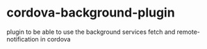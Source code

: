 cordova-background-plugin
=========================

plugin to be able to use the background services fetch and remote-notification in cordova
